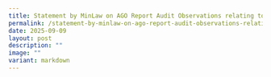 ```yaml
---
title: Statement by MinLaw on AGO Report Audit Observations relating to IPTO
permalink: /statement-by-minlaw-on-ago-report-audit-observations-relating-to-ipto/
date: 2025-09-09
layout: post
description: ""
image: ""
variant: markdown
---
```

